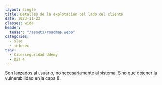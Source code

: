 ```yaml
---
layout: single
title: Detalles de la explotacion del lado del cliente
date: 2023-11-22
classes: wide
header:
  teaser: "/assets/roadmap.webp"
categories:
  - slae
  - infosec
tags:
  - Ciberseguridad Udemy
  - Dia 4
---
```


Son lanzados al usuario, no necesariamente al sistema. Sino que obtener la vulnerabilidad en la capa 8.
